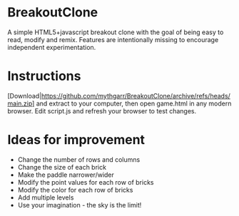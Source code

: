 # BreakoutClone
A simple HTML5+javascript breakout clone with the goal of being easy to read, modify and remix. Features are intentionally missing to encourage independent experimentation.

# Instructions
[Download|https://github.com/mythgarr/BreakoutClone/archive/refs/heads/main.zip] and extract to your computer, then open game.html in any modern browser.
Edit script.js and refresh your browser to test changes.

# Ideas for improvement
* Change the number of rows and columns
* Change the size of each brick
* Make the paddle narrower/wider
* Modify the point values for each row of bricks
* Modify the color for each row of bricks
* Add multiple levels
* Use your imagination - the sky is the limit!
